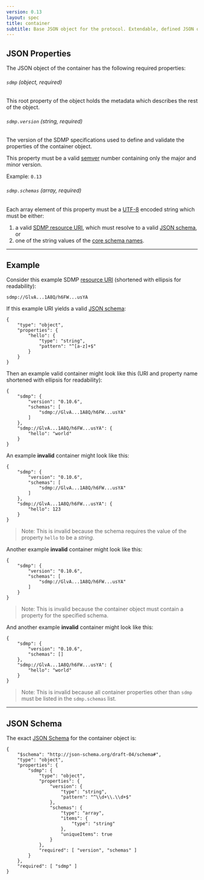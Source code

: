 ```yaml
---
version: 0.13
layout: spec
title: container
subtitle: Base JSON object for the protocol. Extendable, defined JSON object.
---
```



## JSON Properties

The JSON object of the container has the following required properties:

###### `sdmp` *(object, required)*

This root property of the object holds the metadata which describes the
rest of the object.

###### `sdmp.version` *(string, required)*

The version of the SDMP specifications used to define and validate the
properties of the container object.

This property must be a valid [semver](http://semver.org/) number
containing only the major and minor version.

Example: `0.13`

###### `sdmp.schemas` *(array, required)*

Each array element of this property must be a [UTF-8](http://www.utf-8.com/)
encoded string which must be either:

1. a valid [SDMP resource URI](../resource#resource-uri), which must
	resolve to a valid [JSON schema](http://json-schema.org/), or
2. one of the string values of the [core schema names](#core-schema-names).

---

## Example

Consider this example SDMP [resource URI](../resource/#resource-uri)
(shortened with ellipsis for readability):

	sdmp://GlvA...1A8Q/h6FW...usYA

If this example URI yields a valid [JSON schema](http://json-schema.org/):

	{
		"type": "object",
		"properties": {
			"hello": {
				"type": "string",
				"pattern": "^[a-z]+$"
			}
		}
	}

Then an example valid container might look like this (URI and property
name shortened with ellipsis for readability):

	{
		"sdmp": {
			"version": "0.10.6",
			"schemas": [
				"sdmp://GlvA...1A8Q/h6FW...usYA"
			]
		},
		"sdmp://GlvA...1A8Q/h6FW...usYA": {
			"hello": "world"
		}
	}

An example **invalid** container might look like this:

	{
		"sdmp": {
			"version": "0.10.6",
			"schemas": [
				"sdmp://GlvA...1A8Q/h6FW...usYA"
			]
		},
		"sdmp://GlvA...1A8Q/h6FW...usYA": {
			"hello": 123
		}
	}

> Note: This is invalid because the schema requires the value of
> the property `hello` to be a *string*.

Another example **invalid** container might look like this:

	{
		"sdmp": {
			"version": "0.10.6",
			"schemas": [
				"sdmp://GlvA...1A8Q/h6FW...usYA"
			]
		}
	}

> Note: This is invalid because the container object must contain
> a property for the specified schema.

And another example **invalid** container might look like this:

	{
		"sdmp": {
			"version": "0.10.6",
			"schemas": []
		},
		"sdmp://GlvA...1A8Q/h6FW...usYA": {
			"hello": "world"
		}
	}

> Note: This is invalid because all container properties other
> than `sdmp` must be listed in the `sdmp.schemas` list.

---

## JSON Schema

The exact [JSON Schema](http://json-schema.org/) for the container object is:

	{
		"$schema": "http://json-schema.org/draft-04/schema#",
		"type": "object",
		"properties": {
			"sdmp": {
				"type": "object",
				"properties": {
					"version": {
						"type": "string",
						"pattern": "^\\d+\\.\\d+$"
					},
					"schemas": {
						"type": "array",
						"items": {
							"type": "string"
						},
						"uniqueItems": true
					}
				},
				"required": [ "version", "schemas" ]
			}
		},
		"required": [ "sdmp" ]
	}
